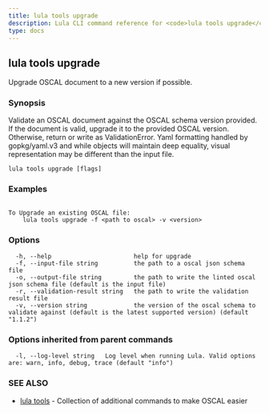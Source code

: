 ```yaml
---
title: lula tools upgrade
description: Lula CLI command reference for <code>lula tools upgrade</code>.
type: docs
---
```

## lula tools upgrade

Upgrade OSCAL document to a new version if possible.

### Synopsis

Validate an OSCAL document against the OSCAL schema version provided. If the document is valid, upgrade it to the provided OSCAL version. Otherwise, return or write as ValidationError. Yaml formatting handled by gopkg/yaml.v3 and while objects will maintain deep equality, visual representation may be different than the input file.

```
lula tools upgrade [flags]
```

### Examples

```

To Upgrade an existing OSCAL file:
	lula tools upgrade -f <path to oscal> -v <version>

```

### Options

```
  -h, --help                       help for upgrade
  -f, --input-file string          the path to a oscal json schema file
  -o, --output-file string         the path to write the linted oscal json schema file (default is the input file)
  -r, --validation-result string   the path to write the validation result file
  -v, --version string             the version of the oscal schema to validate against (default is the latest supported version) (default "1.1.2")
```

### Options inherited from parent commands

```
  -l, --log-level string   Log level when running Lula. Valid options are: warn, info, debug, trace (default "info")
```

### SEE ALSO

* [lula tools](./lula_tools.md)	 - Collection of additional commands to make OSCAL easier

